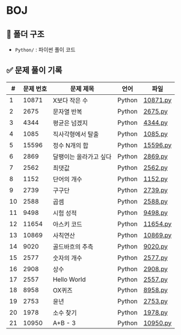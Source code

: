 # BOJ

## 📂 폴더 구조
- `Python/` : 파이썬 풀이 코드

## ✅ 문제 풀이 기록
| # | 문제 번호 | 문제 제목 | 언어 | 파일 |
|---|----------|----------|------|------|
| 1 | 10871 | X보다 작은 수 | Python | [10871.py](Python/10871.py) |
| 2 | 2675 | 문자열 반복 | Python | [2675.py](Python/2675.py) |
| 3 | 4344 | 평균은 넘겠지 | Python | [4344.py](Python/4344.py) |
| 4 | 1085 | 직사각형에서 탈출 | Python | [1085.py](Python/1085.py) |
| 5 | 15596 | 정수 N개의 합 | Python | [15596.py](Python/15596.py) |
| 6 | 2869 | 달팽이는 올라가고 싶다 | Python | [2869.py](Python/2869.py) |
| 7 | 2562 | 최댓값 | Python | [2562.py](Python/2562.py) |
| 8 | 1152 | 단어의 개수 | Python | [1152.py](Python/1152.py) |
| 9 | 2739 | 구구단 | Python | [2739.py](Python/2739.py) |
| 10 | 2588 | 곱셈 | Python | [2588.py](Python/2588.py) |
| 11 | 9498 | 시험 성적 | Python | [9498.py](Python/9498.py) |
| 12 | 11654 | 아스키 코드 | Python | [11654.py](Python/11654.py) |
| 13 | 10869 | 사칙연산 | Python | [10869.py](Python/10869.py) |
| 14 | 9020 | 골드바흐의 추측 | Python | [9020.py](Python/9020.py) |
| 15 | 2577 | 숫자의 개수 | Python | [2577.py](Python/2577.py) |
| 16 | 2908 | 상수 | Python | [2908.py](Python/2908.py) |
| 17 | 2557 | Hello World | Python | [2557.py](Python/2557.py) |
| 18 | 8958 | OX퀴즈 | Python | [8958.py](Python/8958.py) |
| 19 | 2753 | 윤년 | Python | [2753.py](Python/2753.py) |
| 20 | 1978 | 소수 찾기 | Python | [1978.py](Python/1978.py) |
| 21 | 10950 | A+B - 3 | Python | [10950.py](Python/10950.py) |

